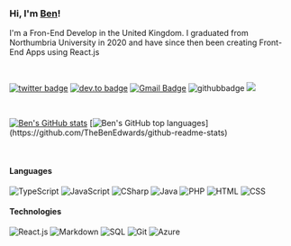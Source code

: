 ### Hi, I'm <a href="https://www.linkedin.com/in/thebenedwards60/">Ben</a>!

I'm a Fron-End Develop in the United Kingdom. I graduated from Northumbria University in 2020 and have since then been creating Front-End Apps using React.js

<br/>

[![twitter badge](https://img.shields.io/badge/-@Edwards_Ben60-%231FA1F1?style=flat&logo=twitter&logoColor=white)](https://twitter.com/Edwards_Ben60)
[![dev.to badge](https://img.shields.io/badge/-thebenedwards60-%230177B5?style=flat&logo=linkedin)](https://www.linkedin.com/in/thebenedwards60)
[![Gmail Badge](https://img.shields.io/badge/-Gmail-c14438?style=flat-square&logo=Gmail&logoColor=white&link=mailto:benji.edwards60@gmail.com)](mailto:benji.edwards60@gmail.com)
![githubbadge](https://img.shields.io/github/followers/TheBenEdwards?style=social)
![](https://komarev.com/ghpvc/?username=TheBenEdwards&color=brightgreen&style=flat)

<br/>

[![Ben's GitHub stats](https://github-readme-stats.vercel.app/api?username=TheBenEdwards&hide_title=true&hide_border=true&show_icons=true&include_all_commits=true&count_private=true&line_height=21)](https://github.com/TheBenEdwards/github-readme-stats)
[![Ben's GitHub top languages](https://github-readme-stats.vercel.app/api/top-langs/?username=TheBenEdwards&hide=html&hide_title=true&hide_border=true&layout=compact&langs_count=7&exclude_repo=comp426&text_color=000&icon_color=ffftheme=graywhite")](https://github.com/TheBenEdwards/github-readme-stats)

<br/>

#### Languages
![TypeScript](https://img.shields.io/badge/-TypeScript-fff?&logo=TypeScript&logoColor=007ACC)
![JavaScript](https://img.shields.io/badge/-JavaScript-fff?&logo=JavaScript&logoColor=ddc508)
![CSharp](https://img.shields.io/badge/-CSharp-fff?&logo=c-sharp&logoColor=blue)
![Java](https://img.shields.io/badge/-Java-fff?&logo=Java&logoColor=007396)
![PHP](https://img.shields.io/badge/-PHP-fff?&logo=PHP)
![HTML](https://img.shields.io/badge/-HTML-fff?&logo=HTML5)
![CSS](https://img.shields.io/badge/-CSS-fff?&logo=CSS3&logoColor=blue)

#### Technologies
![React.js](https://img.shields.io/badge/-React-fff?style=flat&logo=react&logoColor=blue)
![Markdown](https://img.shields.io/badge/-Markdown-fff?style=flat&logo=markdown&logoColor=black)
![SQL](https://img.shields.io/badge/-SQL-fff?style=flat&logo=Microsoft-SQL-Server&logoColor=blue)
![Git](https://img.shields.io/badge/-Git-fff?style=flat&logo=git)
![Azure](https://img.shields.io/badge/-Azure-fff?&logo=Microsoft-Azure&logoColor=blue)
